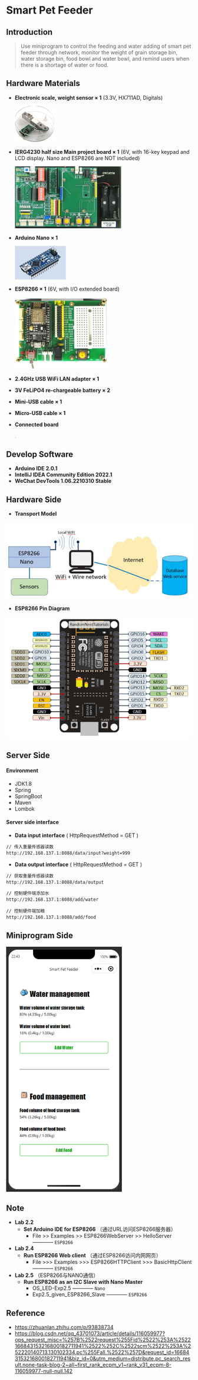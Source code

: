 # Smart Pet Feeder

## Introduction

> Use miniprogram to control the feeding and water adding of smart pet feeder through network, monitor the weight of grain storage bin, water storage bin, food bowl and water bowl, and remind users when there is a shortage of water or food.


## Hardware Materials
- **Electronic scale, weight sensor × 1** (3.3V, HX711AD, Digitals)

  ![img_4.png](sources/img_4.png)

- **IERG4230 half size Main project board × 1**
(6V, with  16-key keypad and LCD display. Nano and
ESP8266 are NOT included)

  <img src="sources/img1.png" style="zoom:60%">
  
- **Arduino Nano × 1**

  <img src="sources/img_1.png" style="zoom:60%">
  
- **ESP8266 × 1** (6V, with I/O extended board)

  <img src="sources/img.png" style="zoom:60%">
  
- **2.4GHz USB WiFi LAN adapter × 1**
- **3V FeLiPO4 re-chargeable battery × 2**
- **Mini-USB cable × 1**
- **Micro-USB cable × 1**
- **Connected board**

  <img src="sources/img232344.png" style="zoom:11%">

## Develop Software
- **Arduino IDE 2.0.1**
- **IntelliJ IDEA Community Edition 2022.1**
- **WeChat DevTools 1.06.2210310 Stable**

## Hardware Side

- **Transport Model**

![img.png](sources/img20983.png)

- **ESP8266 Pin Diagram**

![img.png](sources/img343.png)

## Server Side

#### Environment
  - JDK1.8
  - Spring
  - SpringBoot
  - Maven
  - Lombok
#### Server side interface
 - **Data input interface** ( HttpRequestMethod = GET )
```html
// 传入重量传感器读数
http://192.168.137.1:8088/data/input?weight=999
```
- **Data output interface** ( HttpRequestMethod = GET )
```html
// 获取重量传感器读数
http://192.168.137.1:8088/data/output
```
```html
// 控制硬件端添加水
http://192.168.137.1:8088/add/water
```
```html
// 控制硬件端加粮
http://192.168.137.1:8088/add/food
```


## Miniprogram Side

 <img src="sources/img2232.png" style="zoom:80%">

## Note
- **Lab 2.2** 
  - **Set Arduino IDE for ESP8266** （通过URL访问ESP8266服务器）
    - File >> Examples >> ESP8266WebServer >> HelloServer ———— `ESP8266`
- **Lab 2.4**
  - **Run ESP8266 Web client** （通过ESP8266访问内网网页）
    - File >>> Examples >>> ESP8266HTTPClient >>> BasicHttpClient ———— `ESP8266`
- **Lab 2.5** （ESP8266与NANO通信）
  - **Run ESP8266 as an I2C Slave with Nano Master**
    - OS_LED-Exp2.5 ———— `Nano`
    - Exp2.5_given_ESP8266_Slave ———— `ESP8266`

## Reference
- https://zhuanlan.zhihu.com/p/93838734
- https://blog.csdn.net/qq_43701073/article/details/116059977?ops_request_misc=%257B%2522request%255Fid%2522%253A%2522166843153216800182711941%2522%252C%2522scm%2522%253A%252220140713.130102334.pc%255Fall.%2522%257D&request_id=166843153216800182711941&biz_id=0&utm_medium=distribute.pc_search_result.none-task-blog-2~all~first_rank_ecpm_v1~rank_v31_ecpm-8-116059977-null-null.142